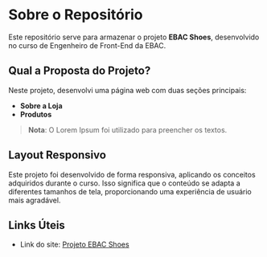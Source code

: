 # Sobre o Repositório

Este repositório serve para armazenar o projeto **EBAC Shoes**, desenvolvido no curso de Engenheiro de Front-End da EBAC.

## Qual a Proposta do Projeto?

Neste projeto, desenvolvi uma página web com duas seções principais:

- **Sobre a Loja**
- **Produtos**

> **Nota**: O Lorem Ipsum foi utilizado para preencher os textos.

## Layout Responsivo

Este projeto foi desenvolvido de forma responsiva, aplicando os conceitos adquiridos durante o curso. Isso significa que o conteúdo se adapta a diferentes tamanhos de tela, proporcionando uma experiência de usuário mais agradável.

## Links Úteis

- Link do site: [Projeto EBAC Shoes](https://fabio-ebac-shoes.vercel.app/)
